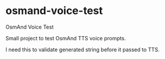 # osmand-voice-test
OsmAnd Voice Test

Small project to test OsmAnd TTS voice prompts.

I need this to validate generated string before it passed to TTS.
